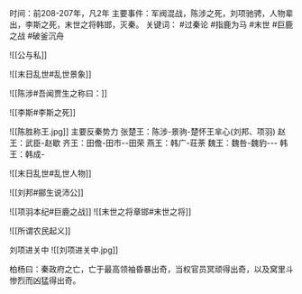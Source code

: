 时间：前208-207年，凡2年
主要事件：军阀混战，陈涉之死，刘项驰骋，人物辈出，李斯之死，末世之将韩邯，灭秦。
关键词： #过秦论 #指鹿为马 #末世 #巨鹿之战 #破釜沉舟

![[公与私]]

![[末日乱世#乱世景象]]

![[陈涉#吾闻贾生之称曰：]]

![[李斯#李斯之死]]

![[陈胜称王.jpg]]
主要反秦势力
张楚王：陈涉-景驹-楚怀王芈心(刘邦、项羽)
赵王：武臣-赵歇
齐王：田儋-田市--田荣
燕王：韩广-荘荼
魏王：魏咎-魏豹---
韩王：韩成-




![[末日乱世#乱世人物]]

![[刘邦#郦生说沛公]]

![[项羽本纪#巨鹿之战]]
![[末世之将章邯#末世之将]]

![[所谓农民起义]]

刘项进关中
![[刘项进关中.jpg]]

柏杨曰：秦政府之亡，亡于最高领袖昏暴出奇，当权官员冥顽得出奇，以及窝里斗惨烈而凶猛得出奇。